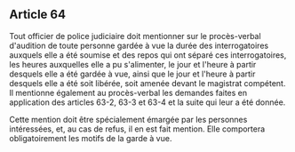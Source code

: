 Article 64
----
Tout officier de police judiciaire doit mentionner sur le procès-verbal
d'audition de toute personne gardée à vue la durée des interrogatoires auxquels
elle a été soumise et des repos qui ont séparé ces interrogatoires, les heures
auxquelles elle a pu s'alimenter, le jour et l'heure à partir desquels elle a
été gardée à vue, ainsi que le jour et l'heure à partir desquels elle a été soit
libérée, soit amenée devant le magistrat compétent. Il mentionne également au
procès-verbal les demandes faites en application des articles 63-2, 63-3 et 63-4
et la suite qui leur a été donnée.

Cette mention doit être spécialement émargée par les personnes intéressées, et,
au cas de refus, il en est fait mention. Elle comportera obligatoirement les
motifs de la garde à vue.
